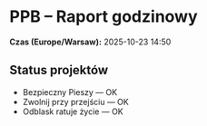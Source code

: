 # PPB – Raport godzinowy
**Czas (Europe/Warsaw):** 2025-10-23 14:50

## Status projektów
- Bezpieczny Pieszy — OK
- Zwolnij przy przejściu — OK
- Odblask ratuje życie — OK

